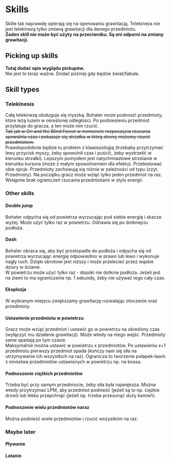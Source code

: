 # Skills

Skille tak naprawdę opierają się na operowaniu grawitacją. Telekineza nie jest telekinezą tylko zmianą grawitacji dla danego przedmiotu.\
**Żaden skill nie może być użyty na przeciwniku. Są oni odporni na zmiany grawitacji.**

## Picking up skills

**Tutaj dodać opis wyglądu pickupów.**\
Nie jest to teraz ważne. Dodać później gdy będzie świat/fabuła.

## Skill types

### Telekinesis

Całą telekinezę obsługuje się myszką. Bohater może podnosić przedmioty, które leżą luzem w określonej odległości. Po podniesieniu przedmiot przylatuje do gracza, a ten może nim rzucić.\
~~Tak jak w Ori and the Blind Forest w momencie rozpoczęcia rzucania spowalnia czas i pokazuje się strzałka w którą stronę możemy rzucić przedmiotem.~~\
Prawdopodobnie będzie tu problem z klawiszologią (trzebaby przytrzymać lewy przycisk myszy, żeby spowolnił czas i puścić, żeby wystrzelić w kierunku strzałki). Lepszym pomysłem jest natychmiastowe strzelanie w kierunku kursora (może z małym spowolnieniem dla efektu). Przetestować obie opcje.
Przedmioty zachowują się różnie w zależności od typu (czyt. Przedmioty). Na początku gracz może wziąć tylko jeden przedmiot na raz. Wstępnie brak ograniczeń rzucania przedmiotami w stylu energii.

### Other skills

#### Double jump

Bohater odpycha się od powietrza wyrzucając pod siebie energię i skacze wyżej. Może użyć tylko raz w powietrzu. Odnawia się po dotknięciu podłoża.

#### Dash

Bohater obraca się, aby być prostopadle do podłoża i odpycha się od powietrza wyrzucając energię odpowiednio w prawo lub lewo i wykonuje nagły ruch. Dzięki obrotowi jest niższy i może przelecieć przez wąskie dziury w ścianie.\
W powietrzu może użyć tylko raz - dopóki nie dotknie podłoża. Jeżeli jest na ziemi to ma ograniczenie np. 1 sekundy, żeby nie używać tego cały czas.

#### Eksplozja

W wybranym miejscu zwiększamy grawitację rozwalając otoczenie oraz przedmioty.

#### Ustawienie przedmiotu w powietrzu

Gracz może wziąć przedmiot i ustawić go w powietrzu na określony czas (wyłączyć mu działanie grawitacji). Może wtedy na niego wejść. Przedmioty same spadają po tym czasie.\
Maksymalnie można ustawić w powietrzu x przedmiotów. Po ustawieniu x+1 przedmiotu pierwszy przedmiot spada (kończy nam się siła na utrzymywanie ich wszystkich na raz). Ogranicza to tworzenie pułapek-lawin z mnóstwa przedmiotów ustawionych w powietrzu np. na bossa.

#### Podnoszenie ciężkich przedmiotów

Trzeba być przy samym przedmiocie, żeby siła była największa. Można wtedy przytrzymać LPM, aby przedmiot podnieść (jeżeli są to np. ciężkie drzwi) lub lekko przepchnąć (jeżeli np. trzeba przesunąć duży kamień).

#### Podnoszenie wielu przedmiotów naraz

Można podnieść wiele przedmiotów i rzucić wszystkimi na raz.

### Maybe later

#### Pływanie

#### Latanie